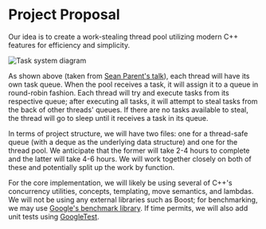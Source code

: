 # Project Proposal

Our idea is to create a work-stealing thread pool utilizing modern C++ features for efficiency and simplicity.  

![Task system diagram](diagram.png)

As shown above (taken from [Sean Parent's talk](https://www.youtube.com/watch?v=zULU6Hhp42w)), each thread will have its own task queue. When the pool receives a task, it will assign it to a queue in round-robin fashion. Each thread will try and execute tasks from its respective queue; after executing all tasks, it will attempt to steal tasks from the back of other threads' queues. If there are no tasks available to steal, the thread will go to sleep until it receives a task in its queue.

In terms of project structure, we will have two files: one for a thread-safe queue (with a deque as the underlying data structure) and one for the thread pool. We anticipate that the former will take 2-4 hours to complete and the latter will take 4-6 hours. We will work together closely on both of these and potentially split up the work by function. 

For the core implementation, we will likely be using several of C++'s concurrency utilities, concepts, templating, move semantics, and lambdas. We will not be using any external libraries such as Boost; for benchmarking, we may use [Google's benchmark library](https://github.com/google/benchmark). If time permits, we will also add unit tests using [GoogleTest](https://github.com/google/googletest).

